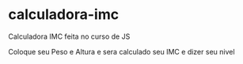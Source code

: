 # calculadora-imc
Calculadora IMC feita no curso de JS


Coloque seu Peso e Altura e sera calculado seu IMC e dizer seu nivel
